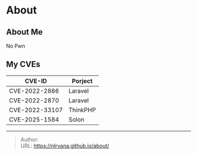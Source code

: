 # About


## About Me
No Pwn

## My CVEs
| CVE-ID | Porject |
| ---- | ---- |
| CVE-2022-2886| Laravel |
| CVE-2022-2870| Laravel |
| CVE-2022-33107 | ThinkPHP |
| CVE-2025-1584 | Solon |



---

> Author:   
> URL: https://nlrvana.github.io/about/  

